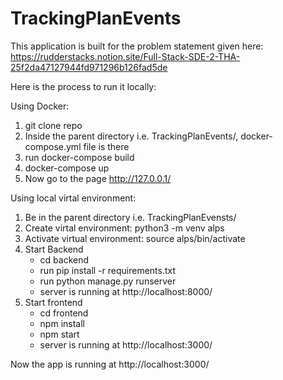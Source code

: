 # TrackingPlanEvents

This application is built for the problem statement given here: https://rudderstacks.notion.site/Full-Stack-SDE-2-THA-25f2da47127944fd971296b126fad5de

Here is the process to run it locally:

Using Docker:

1. git clone repo
2. Inside the parent directory i.e. TrackingPlanEvents/, docker-compose.yml file is there
3. run docker-compose build
4. docker-compose up
5. Now go to the page http://127.0.0.1/

Using local virtal environment:

1. Be in the parent directory i.e. TrackingPlanEvensts/
2. Create virtal environment: python3 -m venv alps
3. Activate virtual environment: source alps/bin/activate
4. Start Backend
   - cd backend
   - run pip install -r requirements.txt
   - run python manage.py runserver
   - server is running at http://localhost:8000/
5. Start frontend
   - cd frontend
   - npm install
   - npm start
   - server is running at http://localhost:3000/

Now the app is running at http://localhost:3000/
